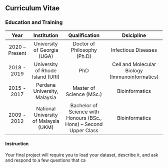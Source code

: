## Curriculum Vitae

### Education and Training

|Year|Institution|Qualification|Dsicipline|
|:---:|:---:|:---:|:---:|
|2020 – Present|University of Georgia (UGA)|Doctor of Philosophy (Ph.D)|Infectious Diseases|
|2018 - 2019|University of Rhode Island (URI)|PhD|Cell and Molecular Biology (Immunoinformatics)|
|2015 - 2017|Perdana University, Malaysia|Master of Science (MSc.)|Bioinformatics|
|2009 - 2012|National University of Malaysia (UKM)|Bachelor of Science with Honours (BSc., Hons) – Second Upper Class|Bioinformatics

#### Instruction

Your final project will require you to load your dataset, describe it, and ask and respond to a few questions that ca
